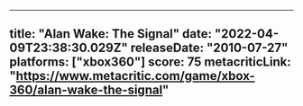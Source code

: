 
---
title: "Alan Wake: The Signal"
date: "2022-04-09T23:38:30.029Z"
releaseDate: "2010-07-27"
platforms: ["xbox360"]
score: 75
metacriticLink: "https://www.metacritic.com/game/xbox-360/alan-wake-the-signal"
---
